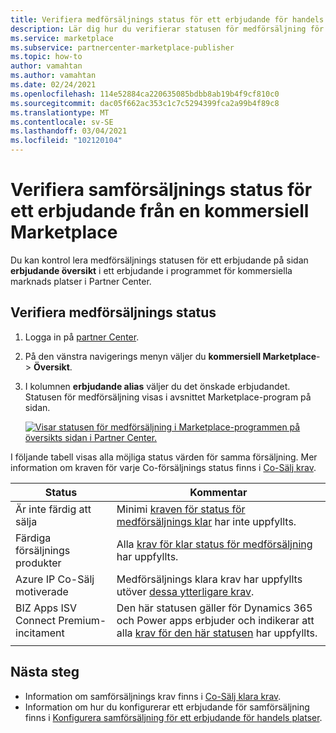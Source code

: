 ```yaml
---
title: Verifiera medförsäljnings status för ett erbjudande för handels Marketplace | Azure Marketplace
description: Lär dig hur du verifierar statusen för medförsäljning för ett erbjudande på Microsofts kommersiella marknads plats.
ms.service: marketplace
ms.subservice: partnercenter-marketplace-publisher
ms.topic: how-to
author: vamahtan
ms.author: vamahtan
ms.date: 02/24/2021
ms.openlocfilehash: 114e52884ca220635085bdbb8ab19b4f9cf810c0
ms.sourcegitcommit: dac05f662ac353c1c7c5294399fca2a99b4f89c8
ms.translationtype: MT
ms.contentlocale: sv-SE
ms.lasthandoff: 03/04/2021
ms.locfileid: "102120104"
---
```

# <a name="verify-co-sell-status-of-a-commercial-marketplace-offer"></a>Verifiera samförsäljnings status för ett erbjudande från en kommersiell Marketplace

Du kan kontrol lera medförsäljnings statusen för ett erbjudande på sidan **erbjudande översikt** i ett erbjudande i programmet för kommersiella marknads platser i Partner Center.

## <a name="verify-co-sell-status"></a>Verifiera medförsäljnings status

1. Logga in på [partner Center](https://partner.microsoft.com/dashboard/home).
1. På den vänstra navigerings menyn väljer du **kommersiell Marketplace**-  >  **Översikt**.
1. I kolumnen **erbjudande alias** väljer du det önskade erbjudandet. Statusen för medförsäljning visas i avsnittet Marketplace-program på sidan.

    [![Visar statusen för medförsäljning i Marketplace-programmen på översikts sidan i Partner Center.](./media/co-sell/co-sell-status.png)](./media//co-sell/co-sell-status.png#lightbox)

I följande tabell visas alla möjliga status värden för samma försäljning. Mer information om kraven för varje Co-försäljnings status finns i [Co-Sälj krav](co-sell-requirements.md).

| Status | Kommentar |
| ------------ | ------------- |
| Är inte färdig att sälja | Minimi [kraven för status för medförsäljnings klar](co-sell-requirements.md#requirements-for-co-sell-ready-status) har inte uppfyllts. |
| Färdiga försäljnings produkter | Alla [krav för klar status för medförsäljning](co-sell-requirements.md#requirements-for-co-sell-ready-status) har uppfyllts. |
| Azure IP Co-Sälj motiverade | Medförsäljnings klara krav har uppfyllts utöver [dessa ytterligare krav](co-sell-requirements.md#requirements-for-ip-co-sell-incentivized-status). |
| BIZ Apps ISV Connect Premium-incitament  | Den här statusen gäller för Dynamics 365 och Power apps erbjuder och indikerar att alla [krav för den här statusen](co-sell-requirements.md#requirements-for-biz-apps-isv-connect-premium-incentive-status) har uppfyllts. |
|||

## <a name="next-steps"></a>Nästa steg

- Information om samförsäljnings krav finns i [Co-Sälj klara krav](co-sell-requirements.md).
- Information om hur du konfigurerar ett erbjudande för samförsäljning finns i [Konfigurera samförsäljning för ett erbjudande för handels platser](commercial-marketplace-co-sell.md).
